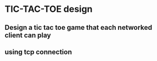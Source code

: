 # TIC-TAC-TOE design

## Design a tic tac toe game that each networked client can play

## using tcp connection
